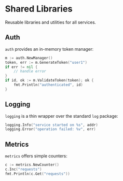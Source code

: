 # Shared Libraries

Reusable libraries and utilities for all services.

## Auth

`auth` provides an in-memory token manager:

```go
m := auth.NewManager()
token, err := m.GenerateToken("user1")
if err != nil {
    // handle error
}
if id, ok := m.ValidateToken(token); ok {
    fmt.Println("authenticated", id)
}
```

## Logging

`logging` is a thin wrapper over the standard `log` package:

```go
logging.Info("service started on %s", addr)
logging.Error("operation failed: %v", err)
```

## Metrics

`metrics` offers simple counters:

```go
c := metrics.NewCounter()
c.Inc("requests")
fmt.Println(c.Get("requests"))
```
